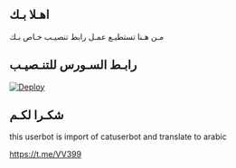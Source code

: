 ## اهـلا بـك
مـن هـنا تستطيـع عمـل رابط تنصيـب خـاص بـك

## رابـط السـورس للتنـصيـب

[![Deploy](https://www.herokucdn.com/deploy/button.svg)](https://heroku.com/deploy?template=https://github.com/SALEM00/MATRIX)

## شكـرا لكـم 


this userbot is import of catuserbot and translate to arabic

https://t.me/VV399
